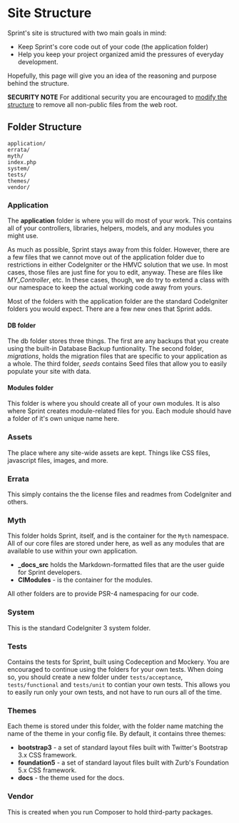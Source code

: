 # Site Structure

Sprint's site is structured with two main goals in mind:

- Keep Sprint's core code out of your code (the application folder)
- Help you keep your project organized amid the pressures of everyday development.

Hopefully, this page will give you an idea of the reasoning and purpose behind the structure.

**SECURITY NOTE** For additional security you are encouraged to [modify the structure](security#structure) to remove all non-public files from the web root.

## Folder Structure

    application/
    errata/
    myth/
    index.php
    system/
    tests/
    themes/
    vendor/


### Application

The __application__ folder is where you will do most of your work. This contains all of your controllers, libraries, helpers, models, and any modules you might use.

As much as possible, Sprint stays away from this folder. However, there are a few files that we cannot move out of the application folder due to restrictions in either CodeIgniter or the HMVC solution that we use. In most cases, those files are just fine for you to edit, anyway. These are files like *MY_Controller*, etc. In these cases, though, we do try to extend a class with our namespace to keep the actual working code away from yours.

Most of the folders with the application folder are the standard CodeIgniter folders you would expect. There are a few new ones that Sprint adds.


#### DB folder

The db folder stores three things. The first are any backups that you create using the built-in Database Backup funtionality. The second folder, *migrations*, holds the migration files that are specific to your application as a whole. The third folder, *seeds* contains Seed files that allow you to easily populate your site with data.

#### Modules folder

This folder is where you should create all of your own modules. It is also where Sprint creates module-related files for you. Each module should have a folder of it's own unique name here.


### Assets
The place where any site-wide assets are kept. Things like CSS files, javascript files, images, and more.

### Errata
This simply contains the the license files and readmes from CodeIgniter and others.

### Myth

This folder holds Sprint, itself, and is the container for the `Myth` namespace. All of our core files are stored under here, as well as any modules that are available to use within your own application. 

- **_docs_src** holds the Markdown-formatted files that are the user guide for Sprint developers.
- **CIModules** - is the container for the modules. 

All other folders are to provide PSR-4 namespacing for our code.

### System
This is the standard CodeIgniter 3 system folder.

### Tests
Contains the tests for Sprint, built using Codeception and Mockery. You are encouraged to continue using the folders for your own tests. When doing so, you should create a new folder under `tests/acceptance`, `tests/functional` and `tests/unit` to contian your own tests. This allows you to easily run only your own tests, and not have to run ours all of the time. 

### Themes
Each theme is stored under this folder, with the folder name matching the name of the theme in your config file. By default, it contains three themes:

- **bootstrap3** - a set of standard layout files built with Twitter's Bootstrap 3.x CSS framework. 
- **foundation5** - a set of standard layout files built with Zurb's Foundation 5.x CSS framework. 
- **docs** - the theme used for the docs.

### Vendor
This is created when you run Composer to hold third-party packages.  

